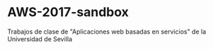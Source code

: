 # AWS-2017-sandbox
Trabajos de clase de "Aplicaciones web basadas en servicios" de la Universidad de Sevilla
